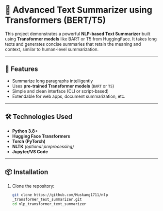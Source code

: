 # 🧠 Advanced Text Summarizer using Transformers (BERT/T5)

This project demonstrates a powerful **NLP-based Text Summarizer** built using **Transformer models** like BART or T5 from HuggingFace. It takes long texts and generates concise summaries that retain the meaning and context, similar to human-level summarization.

---

## 🚀 Features

- Summarize long paragraphs intelligently
- Uses **pre-trained Transformer models** (`BART` or `T5`)
- Simple and clean interface (CLI or script-based)
- Extendable for web apps, document summarization, etc.

---

## 🛠️ Technologies Used

- **Python 3.8+**
- **Hugging Face Transformers**
- **Torch (PyTorch)**
- **NLTK** *(optional preprocessing)*
- **Jupyter/VS Code**

---

## 📦 Installation

1. Clone the repository:
   ```bash
   git clone https://github.com/Muskang1711/nlp
   _transformer_text_summarizer.git
   cd nlp_transformer_text_summarizer
